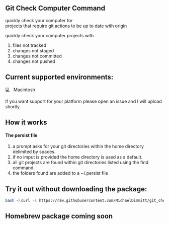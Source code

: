 ## Git Check Computer Command
quickly check your computer for<br/>
projects that require git actions to be up to date with origin

quickly check your computer projects with
1) files not tracked
2) changes not staged
3) changes not committed
4) changes not pushed

## Current supported environments: 
💻&nbsp;&nbsp;&nbsp;Macintosh

If you want support for your platform please open an issue and I will upload shortly.

## How it works
#### The persist file
1) a prompt asks for your git directories within the home directory delimited by spaces. 
2) if no imput is provided the home directory is used as a default.
3) all git projects are found within git directories listed using the find command.
4) the folders found are added to a ~/.persist file

## Try it out without downloading the package:
```bash
bash <(curl -s https://raw.githubusercontent.com/MichaelDimmitt/git_check_computer/master/git_check_computer.sh)
```

## Homebrew package coming soon
